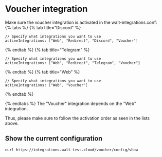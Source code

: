 # Voucher integration

Make sure the voucher integration is activated in the walt-integrations.conf:
{% tabs %}
{% tab title="Discord" %}

```hocon
// Specify what integrations you want to use
activeIntegrations: ["Web", "Redirect", "Discord", "Voucher"]
```

{% endtab %}
{% tab title="Telegram" %}

```hocon
// Specify what integrations you want to use
activeIntegrations: ["Web", "Redirect", "Telegram", "Voucher"]
```

{% endtab %}
{% tab title="Web" %}

```hocon
// Specify what integrations you want to use
activeIntegrations: ["Web", "Voucher"]
```

{% endtab %}

{% endtabs %}
The "Voucher" integration depends on the "Web" integration.

Thus, please make sure to follow the activation order as seen in the lists above.

## Show the current configuration

```shell
curl https://integrations.walt-test.cloud/voucher/config/show
```
